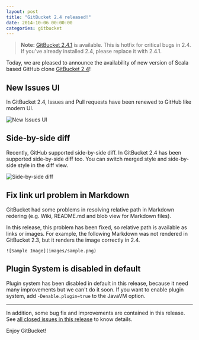 ```yaml
---
layout: post
title: "GitBucket 2.4 released!"
date: 2014-10-06 00:00:00
categories: gitbucket
---
```


> **Note:** [GitBucket 2.4.1](https://github.com/takezoe/gitbucket/releases/tag/2.4.1) is available. This is hotfix for critical bugs in 2.4. If you've already installed 2.4, please replace it with 2.4.1.

Today, we are pleased to announce the availability of new version of Scala based GitHub clone [GitBucket 2.4](https://github.com/takezoe/gitbucket/releases/tag/2.4)!

## New Issues UI

In GitBucket 2.4, Issues and Pull requests have been renewed to GitHub like modern UI.

![New Issues UI]({{site.baseurl}}/images/gitbucket-2.4/new_issues_ui.png)

## Side-by-side diff

Recently, GitHub supported side-by-side diff. In GitBucket 2.4 has been supported side-by-side diff too. You can switch merged style and side-by-side style in the diff view.

![Side-by-side diff]({{site.baseurl}}/images/gitbucket-2.4/side_by_side_diff.png)

## Fix link url problem in Markdown

GitBucket had some problems in resolving relative path in Markdown redering (e.g. Wiki, README.md and blob view for Markdown files).

In this release, this problem has been fixed, so relative path is available as links or images. For example, the following Markdown was not rendered in GitBucket 2.3, but it renders the image correctly in 2.4.

```
![Sample Image](images/sample.png)
```

## Plugin System is disabled in default

Plugin system has been disabled in default in this release, because it need many improvements but we can't do it soon. If you want to enable plugin system, add `-Denable.plugin=true` to the JavaVM option.

----

In addition, some bug fix and improvements are contained in this release. See [all closed issues in this release](https://github.com/takezoe/gitbucket/issues?q=is%3Aissue+milestone%3A2.4+is%3Aclosed) to know details.

Enjoy GitBucket!
